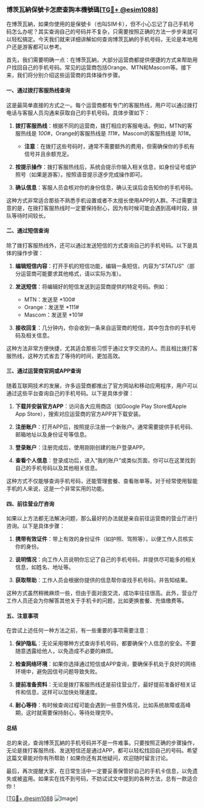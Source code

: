 ### 博茨瓦納保號卡怎麽查詢本機號碼[[TG💪+ @esim1088](https://t.me/s/esim1088)]

在博茨瓦納，如果你使用的是保號卡（也叫SIM卡），但不小心忘记了自己手机号码怎么办呢？其实查询自己的号码并不复杂，只需要按照正确的方法一步步来就可以轻松搞定。今天我们就来详细讲解如何查询博茨瓦納的手机号码，无论是本地用户还是游客都可以参考。

首先，我们需要明确一点：在博茨瓦納，大部分运营商都提供便捷的方式来帮助用户找回自己的手机号码。常见的运营商包括Orange、MTN和Mascom等。接下来，我们将分别介绍这些运营商的具体操作步骤。

#### 一、通过拨打客服热线查询

这是最简单直接的方式之一。每个运营商都有专门的客服热线，用户可以通过拨打电话与客服人员沟通来获取自己的手机号码。具体步骤如下：

1. **拨打客服热线**：根据不同的运营商，拨打相应的客服电话。例如，MTN的客服热线是 *100#*，Orange的客服热线是 *111#*，Mascom的客服热线是 *101#*。
   
   - **注意**：在拨打这些号码时，通常不需要额外的费用，但需确保你的手机有信号并且余额充足。
   
2. **按提示操作**：拨打客服热线后，系统会提示你输入相关信息，如身份证号或护照号（如果是游客）。按照语音提示逐步完成操作即可。

3. **确认信息**：客服人员会核对你的身份信息，确认无误后会告知你的手机号码。

这种方式非常适合那些不熟悉手机设置或者不太擅长使用APP的人群。不过需要注意的是，在拨打客服热线时一定要保持耐心，因为有时候可能会遇到高峰时段，排队等待时间较长。

#### 二、通过短信查询

除了拨打客服热线外，还可以通过发送短信的方式查询自己的手机号码。以下是具体的操作步骤：

1. **编辑短信内容**：打开手机的短信功能，编辑一条短信，内容为“*STATUS*”（部分运营商可能要求其他格式，请以实际为准）。
   
2. **发送短信**：将编辑好的短信发送到运营商提供的特定号码。例如：
   - MTN：发送至 *100#
   - Orange：发送至 *111#
   - Mascom：发送至 *101#

3. **接收回复**：几分钟内，你会收到一条来自运营商的短信，其中包含你的手机号码及相关信息。

这种方法非常方便快捷，尤其适合那些习惯于通过文字交流的人。而且相比拨打客服热线，这种方式省去了等待的时间，更加高效。

#### 三、通过运营商官网或APP查询

随着互联网技术的发展，许多运营商都推出了官方网站和移动应用程序，用户可以通过这些平台查询自己的手机号码。以下是具体步骤：

1. **下载并安装官方APP**：访问各大应用商店（如Google Play Store或Apple App Store），搜索对应运营商的官方APP并下载安装。

2. **注册账户**：打开APP后，按照提示注册一个新账户。通常需要提供手机号码、邮箱地址以及身份证号等信息。

3. **登录账户**：注册完成后，使用刚刚创建的账户登录APP。

4. **查看个人信息**：登录成功后，进入“我的账户”或类似页面，你可以在这里找到自己的手机号码以及其他相关信息。

这种方式不仅能够查询手机号码，还能管理套餐、查看账单等。对于经常使用智能手机的人来说，这是一个非常实用的功能。

#### 四、前往营业厅咨询

如果以上方法都无法解决问题，那么最好的办法就是亲自前往运营商的营业厅进行咨询。以下是具体步骤：

1. **携带有效证件**：带上有效的身份证件（如护照、驾照等），以便工作人员核实你的身份。

2. **说明情况**：向工作人员说明你忘记了自己的手机号码，并提供尽可能多的相关信息，如姓名、地址等。

3. **获取帮助**：工作人员会根据你提供的信息帮你查找手机号码，并告知结果。

这种方式虽然稍微麻烦一些，但由于面对面交流，成功率往往很高。此外，营业厅工作人员还会为你解答其他关于手机卡的问题，比如更换套餐、充值缴费等。

#### 五、注意事项

在尝试上述任何一种方法之前，有一些重要的事项需要注意：

1. **保护隐私**：无论采用哪种方式查询手机号码，都要确保个人信息的安全。不要随意透露给他人，以免造成不必要的麻烦。

2. **检查网络环境**：如果你选择通过短信或APP查询，要确保手机处于良好的网络环境中，避免因信号问题导致失败。

3. **提前准备资料**：无论是拨打客服热线还是前往营业厅，最好提前准备好相关证件和信息，这样可以加快处理速度。

4. **耐心等待**：有时候查询过程可能会遇到一些意外情况，比如系统故障或高峰期，这时就需要保持耐心，等待处理完毕。

#### 总结

总的来说，查询博茨瓦納的手机号码并不是一件难事。只要按照正确的步骤操作，无论是拨打客服热线、发送短信还是通过APP，都可以轻松找回自己的号码。希望这篇文章能对你有所帮助！如果你还有其他疑问，欢迎随时留言讨论。

最后，再次提醒大家，在日常生活中一定要妥善保管好自己的手机卡信息，以免遗失或被盗用。如果实在找不到号码，不妨试试文中提到的各种方法，总有一款适合你！

[[TG💪+ @esim1088](https://t.me/s/esim1088) ![Image](https://i.postimg.cc/4NQfJmqS/Snipaste-2025-05-13-00-14-12.png)]